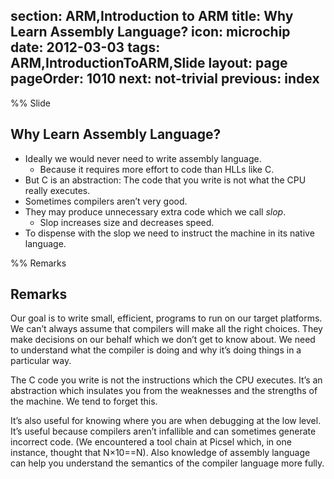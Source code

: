section: ARM,Introduction to ARM
title: Why Learn Assembly Language?
icon: microchip
date: 2012-03-03
tags: ARM,IntroductionToARM,Slide
layout: page
pageOrder: 1010
next: not-trivial
previous: index
----

%% Slide
  
## Why Learn Assembly Language?

* Ideally we would never need to write assembly language.
  * Because it requires more effort to code than HLLs like C.
* But C is an abstraction: The code that you write is not what the CPU really executes.
* Sometimes compilers aren’t very good.
* They may produce unnecessary extra code which we call *slop*.
  * Slop increases size and decreases speed.
* To dispense with the slop we need to instruct the machine in its native language.

%% Remarks
  
## Remarks

Our goal is to write small, efficient, programs to run on our target platforms. We can’t always assume that compilers will make all the right choices. They make decisions on our behalf which we don’t get to know about. We need to understand what the compiler is doing and why it’s doing things in a particular way.

The C code you write is not the instructions which the CPU executes. It’s an abstraction which insulates you from the weaknesses and the strengths of the machine. We tend to forget this.

It’s also useful for knowing where you are when debugging at the low level. It’s useful because compilers aren’t infallible and can sometimes generate incorrect code. (We encountered a tool chain at Picsel which, in one instance, thought that N×10==N). Also knowledge of assembly language can help you understand the semantics of the compiler language more fully.

